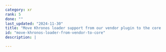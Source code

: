 ```yaml
---
category: xr
rank: 5
done: ""
last_updated: "2024-11-30"
title: "Move Khronos loader support from our vendor plugin to the core of the Godot"
id: "move-khronos-loader-from-vendor-to-core"
description: |

---
```

